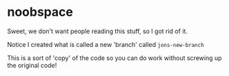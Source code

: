 # noobspace

Sweet, we don't want people reading this stuff, so I got rid of it.

Notice I created what is called a new 'branch' called `jons-new-branch`

This is a sort of 'copy' of the code so you can do work without screwing up the original code!
